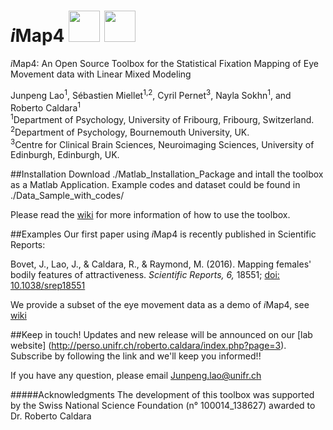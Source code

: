 

# *i*Map4  <img src="https://github.com/iBMLab/iMap4/blob/master/GUI/IMAP.png" width="50" height="50" />   <img src="https://github.com/iBMLab/iMap4/blob/master/GUI/logo_imap.png" width="50" height="50" />


*i*Map4: An Open Source Toolbox for the Statistical Fixation Mapping of Eye Movement data with Linear Mixed Modeling

Junpeng Lao<sup>1</sup>, Sébastien Miellet<sup>1,2</sup>, Cyril Pernet<sup>3</sup>, Nayla Sokhn<sup>1</sup>, and Roberto Caldara<sup>1</sup>  
<sup>1</sup>Department of Psychology, University of Fribourg, Fribourg, Switzerland.  
<sup>2</sup>Department of Psychology, Bournemouth University, UK.  
<sup>3</sup>Centre for Clinical Brain Sciences, Neuroimaging Sciences, University of Edinburgh, Edinburgh, UK.  

##Installation 
Download ./Matlab_Installation_Package and intall the toolbox as a Matlab Application. 
Example codes and dataset could be found in ./Data_Sample_with_codes/

Please read the [wiki](https://github.com/iBMLab/iMap4/wiki) for more information of how to use the toolbox.

##Examples
Our first paper using *i*Map4 is recently published in Scientific Reports:

Bovet, J., Lao, J., & Caldara, R., & Raymond, M. (2016). Mapping females' bodily features of attractiveness. _Scientific Reports, 6,_ 18551; [doi: 10.1038/srep18551](http://www.nature.com/articles/srep18551)  

We provide a subset of the eye movement data as a demo of *i*Map4, see [wiki](https://github.com/iBMLab/iMap4/wiki/Background-of-Example-1) 

##Keep in touch!
Updates and new release will be announced on our [lab website] (http://perso.unifr.ch/roberto.caldara/index.php?page=3).
Subscribe by following the link and we'll keep you informed!! 

If you have any question, please email Junpeng.lao@unifr.ch


#####Acknowledgments
The development of this toolbox was supported by the Swiss National Science Foundation (n° 100014_138627) awarded to Dr. Roberto Caldara



